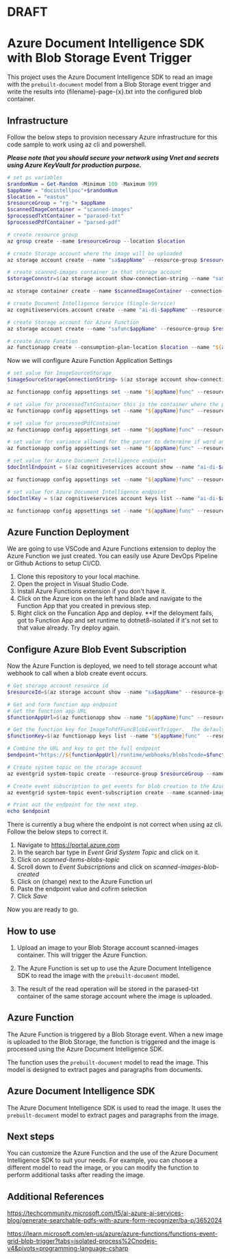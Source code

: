 # DRAFT
# Azure Document Intelligence SDK with Blob Storage Event Trigger

This project uses the Azure Document Intelligence SDK to read an image with the `prebuilt-document` model from a Blob Storage event trigger and write the results into {filename}-page-{x}.txt into the configured blob container.

## Infrastructure
Follow the below steps to provision necessary Azure infrastructure for this code sample to work using az cli and powershell.

___Please note that you should secure your network using Vnet and secrets using Azure KeyVault for production purpose.___

```powershell
# set ps variables
$randomNum = Get-Random -Minimum 100 -Maximum 999
$appName = "docintellpoc"+$randomNum
$location = "eastus"
$resourceGroup = "rg-"+ $appName
$scannedImageContainer = "scanned-images"
$processedTxtContainer = "parased-txt"
$processedPdfContainer = "parsed-pdf"

# create resource group
az group create --name $resourceGroup --location $location

# create Storage account where the image will be uploaded
az storage account create --name "sa$appName" --resource-group $resourceGroup --location $location --sku Standard_LRS --allow-blob-public-access false

# create scanned-images container in that storage account
$storageConnstr=$(az storage account show-connection-string --name "sa$appName" --resource-group $resourceGroup --output tsv --query connectionString)

az storage container create --name $scannedImageContainer --connection-string $storageConnstr

# create Document Intelligence Service (Single-Service)
az cognitiveservices account create --name "ai-di-$appName" --resource-group $resourceGroup --kind FormRecognizer --sku S0 --location $location --assign-identity --custom-domain "ai-di-$appName"  --yes

# create Storage account for Azure Function
az storage account create --name "safunc$appName" --resource-group $resourceGroup --location $location --sku Standard_LRS --allow-blob-public-access false 

# create Azure Function
az functionapp create --consumption-plan-location $location --name "${appName}func" --os-type Windows --resource-group $resourceGroup --functions-version 4 --runtime dotnet-isolated --runtime-version 8 --storage-account "safunc$appName" 

```

Now we will configure Azure Function Application Settings

```powershell
# set value for ImageSourceStorage
$imageSourceStorageConnectionString= $(az storage account show-connection-string --name "sa$appName" --resource-group $resourceGroup --output tsv --query connectionString)

az functionapp config appsettings set --name "${appName}func" --resource-group $resourceGroup --settings "ImageSourceStorage=$imageSourceStorageConnectionString"

# set value for processedTxtContainer this is the container where the processed txt file is storaged as filename-{txt}-{pageNumber}.txt
az functionapp config appsettings set --name "${appName}func" --resource-group $resourceGroup --settings "ProcessedTxtContainer=$processedTxtContainer"

# set value for processedPdfContainer
az functionapp config appsettings set --name "${appName}func" --resource-group $resourceGroup --settings "ProcessedPdfContainer=$processedPdfContainer"

# set value for variance allowed for the parser to determine if word and word+1 is on the same line based on y position
az functionapp config appsettings set --name "${appName}func" --resource-group $resourceGroup --settings "AllowedVarianceOnSingleLineCalculation=0.02"

# set value for Azure Document Intelligence endpoint
$docIntlEndpoint = $(az cognitiveservices account show --name "ai-di-$appName" --resource-group $resourceGroup --output tsv --query properties.endpoint)

az functionapp config appsettings set --name "${appName}func" --resource-group $resourceGroup --settings "AzureDocumentIntelligenceEndpoint=$docIntlEndpoint"

# set value for Azure Document Intelligence endpoint
$docIntlKey = $(az cognitiveservices account keys list --name "ai-di-$appName" --resource-group $resourceGroup --output tsv --query key1)

az functionapp config appsettings set --name "${appName}func" --resource-group $resourceGroup --settings "AzureDocumentIntelligenceKey=$docIntlKey"

```

## Azure Function Deployment 
We are going to use VSCode and Azure Functions extension to deploy the Azure Function we just created.  You can easily use Azure DevOps Pipeline or Github Actions to setup CI/CD.

1. Clone this repository to your local machine.
2. Open the project in Visual Studio Code.
3. Install Azure Functions extension if you don't have it.
4. Click on the Azure icon on the left hand blade and navigate to the Function App that you created in previous step.
5. Right click on the Funcation App and deploy. 
**If the deloyment fails, got to Function App and set runtime to dotnet8-isolated if it's not set to that value already.  Try deploy again.

## Configure Azure Blob Event Subscription
Now the Azure Function is deployed, we need to tell storage account what webhook to call when a blob create event occurs.

```powershell
# Get storage account resource id
$resourceId=$(az storage account show --name "sa$appName" --resource-group $resourceGroup --query id -o tsv)

# Get and form function app endpoint
# Get the function app URL
$functionAppUrl=$(az functionapp show --name "${appName}func" --resource-group $resourceGroup --query defaultHostName -o tsv)

# Get the function key for ImageToPdfFuncBlobEventTrigger.  The default key name is default.
$functionKey=$(az functionapp keys list --name "${appName}func"  --resource-group $resourceGroup -o tsv --query systemKeys)

# Combine the URL and key to get the full endpoint
$endpoint="https://${functionAppUrl}/runtime/webhooks/blobs?code=$functionKey&functionName=Host.Functions.ImageToPdfFuncBlobEventTrigger"

# Create system topic on the storage account
az eventgrid system-topic create --resource-group $resourceGroup --name scanned-items-blobs-topic --location $location --topic-type Microsoft.Storage.StorageAccounts --source $resourceId

# Create event subscription to get events for blob creation to the Azure Functions
az eventgrid system-topic event-subscription create --name scanned-images-blob-created --system-topic-name scanned-items-blobs-topic --endpoint-type "WebHook" --resource-group $resourceGroup --subject-begins-with "/blobServices/default/containers/scanned-images/" --included-event-types "Microsoft.Storage.BlobCreated" --enable-advanced-filtering-on-arrays true --endpoint $endpoint

# Print out the endpoint for the next step.
echo $endpoint

```

There is currently a bug where the endpoint is not correct when using az cli.  Follow the below steps to correct it.
1. Navigate to https://portal.azure.com
2. In the search bar type in _Event Grid System Topic_ and click on it.
3. Click on _scanned-items-blobs-topic_
4. Scroll down to _Event Subscriptions_ and click on _scanned-images-blob-created_
5. Click on (change) next to the Azure Function url
6. Paste the endpoint value and cofirm selection
7. Click _Save_

Now you are ready to go.

## How to use

1. Upload an image to your Blob Storage account scanned-images container. This will trigger the Azure Function.

2. The Azure Function is set up to use the Azure Document Intelligence SDK to read the image with the `prebuilt-document` model.

3. The result of the read operation will be stored in the parased-txt container of the same storage account where the image is uploaded.

## Azure Function

The Azure Function is triggered by a Blob Storage event. When a new image is uploaded to the Blob Storage, the function is triggered and the image is processed using the Azure Document Intelligence SDK.

The function uses the `prebuilt-document` model to read the image. This model is designed to extract pages and paragraphs from documents.

## Azure Document Intelligence SDK

The Azure Document Intelligence SDK is used to read the image. It uses the `prebuilt-document` model to extract pages and paragraphs from the image.

## Next steps

You can customize the Azure Function and the use of the Azure Document Intelligence SDK to suit your needs. For example, you can choose a different model to read the image, or you can modify the function to perform additional tasks after reading the image.

## Additional References
https://techcommunity.microsoft.com/t5/ai-azure-ai-services-blog/generate-searchable-pdfs-with-azure-form-recognizer/ba-p/3652024

https://learn.microsoft.com/en-us/azure/azure-functions/functions-event-grid-blob-trigger?tabs=isolated-process%2Cnodejs-v4&pivots=programming-language-csharp
